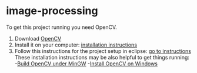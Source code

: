 image-processing
================

To get this project running you need OpenCV.

1. Download [OpenCV](http://opencv.org/)
2. Install it on your computer: [installation instructions](http://docs.opencv.org/doc/tutorials/introduction/table_of_content_introduction/table_of_content_introduction.html)
3. Follow this instructions for the project setup in eclipse: [go to instructions](http://docs.opencv.org/doc/tutorials/introduction/linux_eclipse/linux_eclipse.html#linux-eclipse-usage)
These installation instructions may be also helpful to get things running:
-[Build OpenCV under MinGW](http://sourceforge.net/p/opencvmingw/wiki/Build%20OpenCV%20under%20MinGW/)
-[Install OpenCV on Windows](http://seevisionc.blogspot.co.uk/2011/09/linux-like-installation-of-opencv-230.html)
